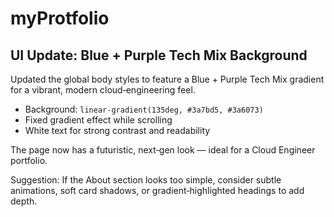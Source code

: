 ﻿# myProtfolio

## UI Update: Blue + Purple Tech Mix Background

Updated the global body styles to feature a Blue + Purple Tech Mix gradient for a vibrant, modern cloud‑engineering feel.

- Background: `linear-gradient(135deg, #3a7bd5, #3a6073)`
- Fixed gradient effect while scrolling
- White text for strong contrast and readability

The page now has a futuristic, next‑gen look — ideal for a Cloud Engineer portfolio.

Suggestion: If the About section looks too simple, consider subtle animations, soft card shadows, or gradient‑highlighted headings to add depth.